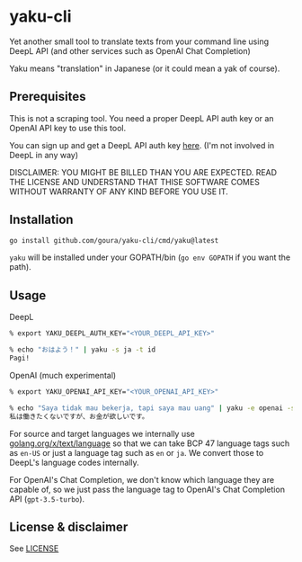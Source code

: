 # yaku-cli

Yet another small tool to translate texts from your command line using DeepL API (and other services such as OpenAI Chat Completion)

Yaku means "translation" in Japanese (or it could mean a yak of course).

## Prerequisites

This is not a scraping tool.
You need a proper DeepL API auth key or an OpenAI API key to use this tool.

You can sign up and get a DeepL API auth key [here](https://www.deepl.com/pro#developer).
(I'm not involved in DeepL in any way)

DISCLAIMER: YOU MIGHT BE BILLED THAN YOU ARE EXPECTED. READ THE LICENSE AND UNDERSTAND THAT THISE SOFTWARE COMES WITHOUT WARRANTY OF ANY KIND BEFORE YOU USE IT.

## Installation

```bash
go install github.com/goura/yaku-cli/cmd/yaku@latest
```
`yaku` will be installed under your GOPATH/bin (`go env GOPATH` if you want the path).

## Usage

DeepL
```bash
% export YAKU_DEEPL_AUTH_KEY="<YOUR_DEEPL_API_KEY>"

% echo "おはよう！" | yaku -s ja -t id
Pagi!
```

OpenAI (much experimental)
```bash
% export YAKU_OPENAI_API_KEY="<YOUR_OPENAI_API_KEY>"

% echo "Saya tidak mau bekerja, tapi saya mau uang" | yaku -e openai -s id -t ja
私は働きたくないですが、お金が欲しいです。
```

For source and target languages we internally use [golang.org/x/text/language](golang.org/x/text/language) so that we can take BCP 47 language tags such as `en-US` or just a language tag such as `en` or `ja`. We convert those to DeepL's language codes internally.

For OpenAI's Chat Completion, we don't know which language they are capable of, so we just pass the language tag to OpenAI's Chat Completion API (`gpt-3.5-turbo`).

## License & disclaimer
See [LICENSE](LICENSE)
